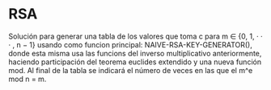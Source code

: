 # RSA
Solución para generar una tabla de los valores que toma c para m ∈ {0, 1, · · · , n − 1} usando como funcion principal: NAIVE-RSA-KEY-GENERATOR(), donde esta misma usa las funcions del inverso multiplicativo anteriormente, haciendo participación del teorema euclides extendido y una nueva función mod.
Al final de la tabla se indicará el número de veces en las que el m^e mod n = m.

